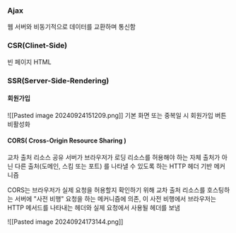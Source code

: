 
### Ajax
웹 서버와 비동기적으로 데이터를 교환하며 통신함


### CSR(Clinet-Side)
빈 페이지 HTML

### SSR(Server-Side-Rendering)



#### 회원가입
![[Pasted image 20240924151209.png]]
기본 화면 또는 중복일 시 회원가입 버튼 비활성화


#### CORS( **Cross-Origin Resource Sharing** )
교차 출처 리소스 공유 
서버가 브라우저가 로딩 리소스를 허용해야 하는 자체 출처가 아닌 다른 출처(도메인, 스킴 또는 포트) 를 나타낼 수 있도록 하는 HTTP 헤더 기반 메커니즘

CORS는 브라우저가 실제 요청을 허용할지 확인하기 위해 교차 출처 리소스를 호스팅하는 서버에 "사전 비행" 요청을 하는 메커니즘에 의존, 이 사전 비행에서 브라우저는 HTTP 메서드를 나타내는 헤더와 실제 요청에서 사용될 헤더를 보냄

![[Pasted image 20240924173144.png]]
